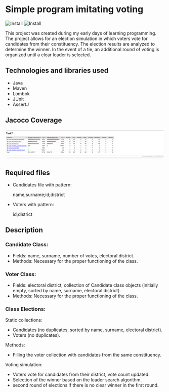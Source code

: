 # Simple program imitating voting
![Install](https://img.shields.io/badge/install-passing-green)
![Install](https://img.shields.io/badge/coverage-67%25-light%20green)

This project was created during my early days of learning programming. The project allows for an election simulation in which voters vote for candidates from their constituency. The election results are analyzed to determine the winner. In the event of a tie, an additional round of voting is organized until a clear leader is selected.


## Technologies and libraries used

* Java
* Maven
* Lombok
* JUnit
* AssertJ

## Jacoco Coverage

![App Screenshot](src/test/resources/jacoco_raport.PNG)

## Required files

* Candidates file with pattern:

  name;surname;id;district

* Voters with pattern:

  id;district

## Description

### Candidate Class:

* Fields: name, surname, number of votes, electoral district.
* Methods: Necessary for the proper functioning of the class.

### Voter Class:

* Fields: electoral district, collection of Candidate class objects (initially empty, sorted by name, surname, electoral district).
* Methods: Necessary for the proper functioning of the class.

### Class Elections:

Static collections:
* Candidates (no duplicates, sorted by name, surname, electoral district).
* Voters (no duplicates).

Methods:
* Filling the voter collection with candidates from the same constituency.

Voting simulation:
* Voters vote for candidates from their district, vote count updated.
* Selection of the winner based on the leader search algorithm.
*  second round of elections if there is no clear winner in the first round.
